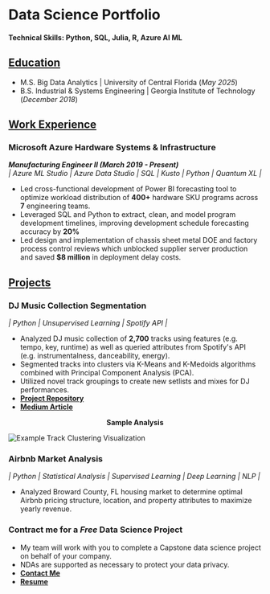 
# Data Science Portfolio 

#### Technical Skills: Python, SQL, Julia, R, Azure AI ML  

## <ins> Education </ins>
- M.S. Big Data Analytics | University of Central Florida (_May 2025_)
- B.S. Industrial & Systems Engineering | Georgia Institute of Technology (_December 2018_)

## <ins> Work Experience  </ins>

### Microsoft Azure Hardware Systems & Infrastructure  
**_Manufacturing Engineer II (March 2019 - Present)_**  
_| Azure ML Studio | Azure Data Studio | SQL | Kusto | Python | Quantum XL |_  
- Led cross-functional development of Power BI forecasting tool to optimize workload distribution of **400+** hardware SKU programs across **7** engineering teams.
- Leveraged SQL and Python to extract, clean, and model program development timelines, improving development schedule forecasting accuracy by **20%** 
- Led design and implementation of chassis sheet metal DOE and factory process control reviews which unblocked supplier server production and saved **$8 million** in deployment delay costs. 

## <ins> Projects </ins>
### DJ Music Collection Segmentation  
_| Python | Unsupervised Learning | Spotify API |_  
- Analyzed DJ music collection of **2,700** tracks using features (e.g. tempo, key, runtime) as well as queried attributes from Spotify's API  (e.g. instrumentalness, danceability, energy).
- Segmented tracks into clusters via K-Means and K-Medoids algorithms combined with Principal Component Analysis (PCA).
- Utilized novel track groupings to create new setlists and mixes for DJ performances.
- **[Project Repository](https://github.com/theafronautz/Music_Library_Clustering/tree/main)**
- **[Medium Article](https://medium.com/@fjohnson199517/unsupervised-learning-techniques-for-music-segmentation-84e5e713e701)**

<p align="center">
    <strong>Sample Analysis</strong>
</p>  

![Example Track Clustering Visualization](https://github.com/the-afronautz/DS_portfolio/blob/main/assets/img/kmedoids%20clusters.png?raw=true)
	

### Airbnb Market Analysis 
_| Python | Statistical Analysis | Supervised Learning | Deep Learning | NLP |_  
- Analyzed Broward County, FL housing market to determine optimal Airbnb pricing structure, location, and property attributes to maximize yearly revenue. 

### Contract me for a _Free_ Data Science Project  
- My team will work with you to complete a Capstone data science project on behalf of your company.
- NDAs are supported as necessary to protect your data privacy.  
- **[Contact Me](mailto:fjohnson199517@outlook.com)**
- **[Resume](https://github.com/the-afronautz/DS_portfolio/blob/main/[DRAFT]%20Frank%20Johnson%20Resume%20-%20Fall%2024.pdf)** 



